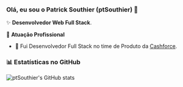 ### Olá, eu sou o Patrick Southier (ptSouthier) 👋

✨ **Desenvolvedor Web Full Stack**.

🏢 **Atuação Profissional**
- 🚀 Fui Desenvolvedor Full Stack no time de Produto da [Cashforce](https://cashforce.com.br/).
  
### 📊 Estatísticas no GitHub

![ptSouthier's GitHub stats](https://github-readme-stats.vercel.app/api?username=ptSouthier&show_icons=true&theme=dracula)
